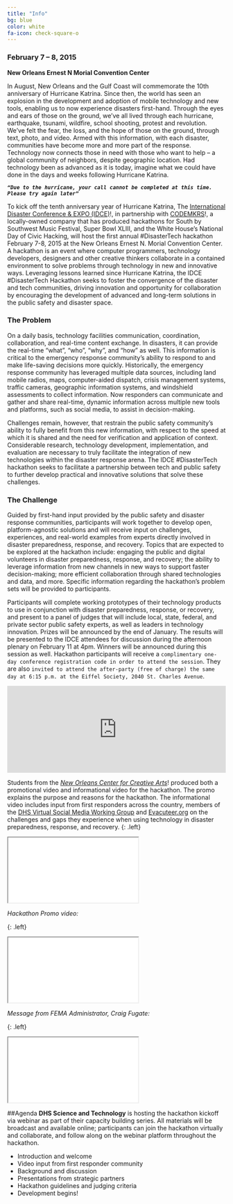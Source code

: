 ```yaml
---
title: "Info"
bg: blue
color: white
fa-icon: check-square-o
---
```


### February 7 – 8, 2015
**New Orleans Ernest N Morial Convention Center**

In August, New Orleans and the Gulf Coast will commemorate the 10th anniversary of Hurricane Katrina. Since then, the world has seen an explosion in the development and adoption of mobile technology and new tools, enabling us to now experience disasters first-hand. Through the eyes and ears of those on the ground, we’ve all lived through each hurricane, earthquake, tsunami, wildfire, school shooting, protest and revolution. We’ve felt the fear, the loss, and the hope of those on the ground, through text, photo, and video. Armed with this information, with each disaster, communities have become more and more part of the response. Technology now connects those in need with those who want to help – a global community of neighbors, despite geographic location. Had technology been as advanced as it is today, imagine what we could have done in the days and weeks following Hurricane Katrina.

***`“Due to the hurricane, your call cannot be completed at this time. Please try again later”`***

To kick off the tenth anniversary year of Hurricane Katrina, The [International Disaster Conference & EXPO (IDCE)](http://internationaldisasterconference.com/disastertech-hackathon)!, in partnership with [CODEMKRS](https://codemkrs.com/)!, a locally-owned company that has produced hackathons for South by Southwest Music Festival, Super Bowl XLIII, and the White House’s National Day of Civic Hacking, will host the first annual #DisasterTech hackathon February 7-8, 2015 at the New Orleans Ernest N. Morial Convention Center. A hackathon is an event where computer programmers, technology developers, designers and other creative thinkers collaborate in a contained environment to solve problems through technology in new and innovative ways. Leveraging lessons learned since Hurricane Katrina, the IDCE #DisasterTech Hackathon seeks to foster the convergence of the disaster and tech communities, driving innovation and opportunity for collaboration by encouraging the development of advanced and long-term solutions in the public safety and disaster space.

### The Problem
On a daily basis, technology facilities communication, coordination, collaboration, and real-time content exchange. In disasters, it can provide the real-time “what”, “who”, “why”, and “how” as well. This information is critical to the emergency response community’s ability to respond to and make life-saving decisions more quickly. Historically, the emergency response community has leveraged multiple data sources, including land mobile radios, maps, computer-aided dispatch, crisis management systems, traffic cameras, geographic information systems, and windshield assessments to collect information. Now responders can communicate and gather and share real-time, dynamic information across multiple new tools and platforms, such as social media, to assist in decision-making.

Challenges remain, however, that restrain the public safety community’s ability to fully benefit from this new information, with respect to the speed at which it is shared and the need for verification and application of context. Considerable research, technology development, implementation, and evaluation are necessary to truly facilitate the integration of new technologies within the disaster response arena. The IDCE #DisasterTech hackathon seeks to facilitate a partnership between tech and public safety to further develop practical and innovative solutions that solve these challenges.

### The Challenge
Guided by first-hand input provided by the public safety and disaster response communities, participants will work together to develop open, platform-agnostic solutions and will receive input on challenges, experiences, and real-world examples from experts directly involved in disaster preparedness, response, and recovery. Topics that are expected to be explored at the hackathon include: engaging the public and digital volunteers in disaster preparedness, response, and recovery; the ability to leverage information from new channels in new ways to support faster decision-making; more efficient collaboration through shared technologies and data, and more. Specific information regarding the hackathon’s problem sets will be provided to participants.

Participants will complete working prototypes of their technology products to use in conjunction with disaster preparedness, response, or recovery, and present to a panel of judges that will include local, state, federal, and private sector public safety experts, as well as leaders in technology innovation. Prizes will be announced by the end of January. The results will be presented to the IDCE attendees for discussion during the afternoon plenary on February 11 at 4pm. Winners will be announced during this session as well. Hackathon participants will receive a `complimentary one-day conference registration code in order to attend the session`. They are also `invited to attend the after-party (free of charge) the same day at 6:15 p.m. at the Eiffel Society, 2040 St. Charles Avenue`.


<iframe width="100%" height="200" frameborder="0" scrolling="no" marginheight="0" marginwidth="0" src="http://vusa.maps.arcgis.com/apps/Embed/index.html?webmap=8036d4e6328b475f9d7fda9b2a4d0705&amp;extent=-90.0777,29.9358,-90.0513,29.9514&amp;scale=false&amp;theme=light&amp;marker=-90.065;29.944;;;https%3A%2F%2Fdl.dropboxusercontent.com%2Fu%2F734069%2Ficons%2FDisasterTechHackathon.png"></iframe>

<!--add details on location / facilities. food availability. internet. power. etc. -->
Students from the [*New Orleans Center for Creative Arts*](http://www.nocca.com/)! produced both a promotional video and informational video for the hackathon. The promo explains the purpose and reasons for the hackathon. The informational video includes input from first responders across the country, members of the [DHS Virtual Social Media Working Group](http://www.firstresponder.gov/SitePages/Technology/Profile.aspx?s=Technology&itemID=16) and [Evacuteer.org](http://evacuteer.org/) on the challenges and gaps they experience when using technology in disaster preparedness, response, and recovery.
{: .left}
<div class="icontain"><iframe src="//www.youtube.com/embed/OYYgZBOyYgA" allowfullscreen></iframe></div>

*Hackathon Promo video:*

{: .left}
<div class="icontain"><iframe src="//www.youtube.com/embed/ay4wdJfJpYY" allowfullscreen></iframe></div>

*Message from FEMA Administrator, Craig Fugate:*

{: .left}
<div class="icontain"><iframe src="//www.youtube.com/embed/gWNZOvbnJbM" allowfullscreen></iframe></div>

##Agenda
**DHS Science and Technology** is hosting the hackathon kickoff via webinar as part of their capacity building series. All materials will be broadcast and available online; participants can join the hackathon virtually and collaborate, and follow along on the webinar platform throughout the hackathon. 

- Introduction and welcome
- Video input from first responder community
- Background and discussion
- Presentations from strategic partners
- Hackathon guidelines and judging criteria
- Development begins!
